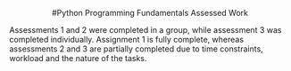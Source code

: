 <p style = "text-align:center;"> #Python Programming Fundamentals Assessed Work </p>
Assessments 1 and 2 were completed in a group, while assessment 3 was completed individually. Assignment 1 is fully complete, whereas assessments 2 and 3 are partially completed due to time constraints, workload and the nature of the tasks.
